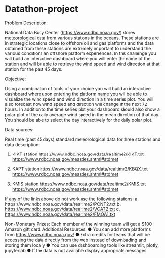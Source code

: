 # Datathon-project
Problem Description:

National Data Buoy Center (https://www.ndbc.noaa.gov/) stores meteorological data from various stations in the oceans. These stations are in strategic locations close to offshore oil and gas platforms and the data obtained from these stations are extremely important to understand the various conditions an offshore platform experiences. In this challenge you will build an interactive dashboard where you will enter the name of the station and will be able to retrieve the wind speed and wind direction at that station for the past 45 days.

Objective:

Using a combination of tools of your choice you will build an interactive dashboard where upon entering the platform name you will be able to visualize the wind speed and wind direction in a time series plot. You will also forecast how wind speed and direction will change in the next 72 hours. In addition to the time series plot your dashboard should also show a polar plot of the daily average wind speed in the mean direction of that day. You should be able to select the day interactively for the daily polar plot. 

Data sources:

Real time (past 45 days) standard meteorological data for three stations and data description:

1.	KIKT station
https://www.ndbc.noaa.gov/data/realtime2/KIKT.txt
https://www.ndbc.noaa.gov/measdes.shtml#stdmet

2.	KAPT station 
https://www.ndbc.noaa.gov/data/realtime2/KBQX.txt
https://www.ndbc.noaa.gov/measdes.shtml#stdmet

3.	KMIS station
https://www.ndbc.noaa.gov/data/realtime2/KMIS.txt
https://www.ndbc.noaa.gov/measdes.shtml#stdmet

If any of the links above do not work use the following stations:
a.	https://www.ndbc.noaa.gov/data/realtime2/PCNT2.txt
b.	https://www.ndbc.noaa.gov/data/realtime2/VCAT2.txt
c.	https://www.ndbc.noaa.gov/data/realtime2/FMOA1.txt


Non-Monetary Prizes:
Each member of the winning team will get a $100 Amazon gift card.
Additional Resources:
●	You can add more platforms from https://www.ndbc.noaa.gov/
●	Extra credits for teams that will be accessing the data directly from the web instead of downloading and storing them locally
●	You can use dashboarding tools like streamlit, plotly, jupyterlab
●	If the data is not available display appropriate messages
